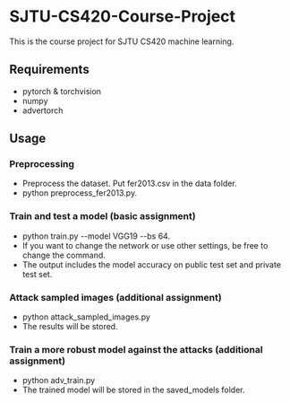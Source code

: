 # SJTU-CS420-Course-Project
This is the course project for SJTU CS420 machine learning. 

## Requirements
* pytorch & torchvision
* numpy
* advertorch

## Usage
### Preprocessing
* Preprocess the dataset. Put fer2013.csv in the data folder. 
* python preprocess_fer2013.py.
### Train and test a model (basic assignment)
* python train.py --model VGG19 --bs 64. 
* If you want to change the network or use other settings, be free to change the command.
* The output includes the model accuracy on public test set and private test set. 
### Attack sampled images (additional assignment)
* python attack_sampled_images.py
* The results will be stored.
### Train a more robust model against the attacks (additional assignment)
* python adv_train.py
* The trained model will be stored in the saved_models folder.
